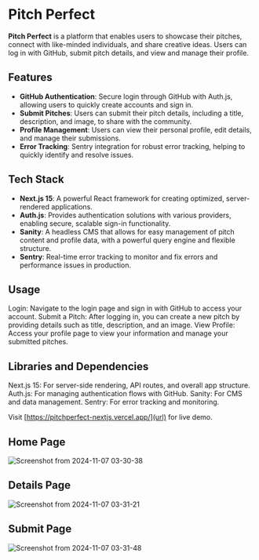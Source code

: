 # Pitch Perfect

**Pitch Perfect** is a platform that enables users to showcase their pitches, connect with like-minded individuals, and share creative ideas. Users can log in with GitHub, submit pitch details, and view and manage their profile.

## Features

- **GitHub Authentication**: Secure login through GitHub with Auth.js, allowing users to quickly create accounts and sign in.
- **Submit Pitches**: Users can submit their pitch details, including a title, description, and image, to share with the community.
- **Profile Management**: Users can view their personal profile, edit details, and manage their submissions.
- **Error Tracking**: Sentry integration for robust error tracking, helping to quickly identify and resolve issues.

## Tech Stack

- **Next.js 15**: A powerful React framework for creating optimized, server-rendered applications.
- **Auth.js**: Provides authentication solutions with various providers, enabling secure, scalable sign-in functionality.
- **Sanity**: A headless CMS that allows for easy management of pitch content and profile data, with a powerful query engine and flexible structure.
- **Sentry**: Real-time error tracking to monitor and fix errors and performance issues in production.

## Usage
Login: Navigate to the login page and sign in with GitHub to access your account.
Submit a Pitch: After logging in, you can create a new pitch by providing details such as title, description, and an image.
View Profile: Access your profile page to view your information and manage your submitted pitches.

## Libraries and Dependencies
Next.js 15: For server-side rendering, API routes, and overall app structure.
Auth.js: For managing authentication flows with GitHub.
Sanity: For CMS and data management.
Sentry: For error tracking and monitoring.

Visit [https://pitchperfect-nextjs.vercel.app/](url) for live demo.


## Home Page
![Screenshot from 2024-11-07 03-30-38](https://github.com/user-attachments/assets/0752e019-50dc-444e-a37f-c489076289ca)


## Details Page
![Screenshot from 2024-11-07 03-31-21](https://github.com/user-attachments/assets/400f3d04-f5cc-49bb-b1e0-1846007e375c)


## Submit Page
![Screenshot from 2024-11-07 03-31-48](https://github.com/user-attachments/assets/6c23c26b-6dbb-4c11-8ba0-595578ae4bf7)
